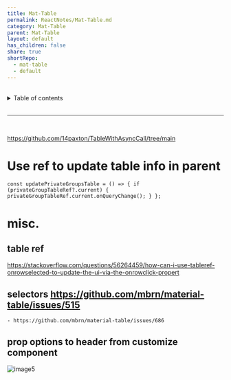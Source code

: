 ```yaml
---
title: Mat-Table
permalink: ReactNotes/Mat-Table.md
category: Mat-Table
parent: Mat-Table
layout: default
has_children: false
share: true
shortRepo:
  - mat-table
  - default          
---
```


<br/>          

<details markdown="block">                
<summary>                
Table of contents                
</summary>                
{: .text-delta }                
1. TOC                
{:toc}                
</details>                

<br/>                

***                

<br/>

https://github.com/14paxton/TableWithAsyncCall/tree/main

# Use ref to update table info in parent

`const updatePrivateGroupsTable = () => {
if (privateGroupTableRef?.current) {
privateGroupTableRef.current.onQueryChange();
}
};`

# misc.

## table ref

<https://stackoverflow.com/questions/56264459/how-can-i-use-tableref-onrowselected-to-update-the-ui-via-the-onrowclick-propert>

## selectors <https://github.com/mbrn/material-table/issues/515>

    - https://github.com/mbrn/material-table/issues/686

## prop options to header from customize component

![image5](https://user-images.githubusercontent.com/26972590/188926053-d48bcf30-3a9a-4d64-8a73-24c569724eeb.png)